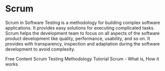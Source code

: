 # Scrum

Scrum in Software Testing is a methodology for building complex software applications. It provides easy solutions for executing complicated tasks. Scrum helps the development team to focus on all aspects of the software product development like quality, performance, usability, and so on. It provides with transparency, inspection and adaptation during the software development to avoid complexity.

<ResourceGroupTitle>Free Content</ResourceGroupTitle>
<BadgeLink colorScheme='yellow' badgeText='Read' href='https://www.guru99.com/scrum-testing-beginner-guide.html'>Scrum Testing Methodology Tutorial</BadgeLink>
<BadgeLink colorScheme='yellow' badgeText='Read' href='https://www.atlassian.com/agile/scrum'>Scrum - What is, How it works</BadgeLink>